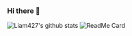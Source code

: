 ### Hi there 👋
![Liam427's github stats](https://github-readme-stats.vercel.app/api?username=Liam427&show_icons=true&theme=buefy&count_private=true)
![ReadMe Card](https://github-readme-stats.vercel.app/api/pin/?username=Liam427&repo=Liam427.github.io&show_icons=true&theme=buefy&count_private=true)
<!--
**Liam427/Liam427** is a ✨ _special_ ✨ repository because its `README.md` (this file) appears on your GitHub profile.

Here are some ideas to get you started:

- 🔭 I’m currently working on ...
- 🌱 I’m currently learning ...
- 👯 I’m looking to collaborate on ...
- 🤔 I’m looking for help with ...
- 💬 Ask me about ...
- 📫 How to reach me: ...
- 😄 Pronouns: ...
- ⚡ Fun fact: ...
-->
